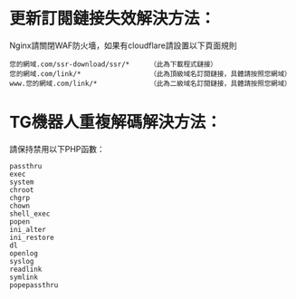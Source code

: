 # 更新訂閱鏈接失效解決方法：

Nginx請關閉WAF防火墻，如果有cloudflare請設置以下頁面規則
```
您的網域.com/ssr-download/ssr/*     （此為下載程式鏈接）
您的網域.com/link/*                 （此為頂級域名訂閱鏈接，具體請按照您網域）
www.您的網域.com/link/*             （此為二級域名訂閱鏈接，具體請按照您網域）
```


# TG機器人重複解碼解決方法：
請保持禁用以下PHP函數：
```
passthru
exec
system
chroot
chgrp
chown
shell_exec
popen
ini_alter
ini_restore
dl
openlog
syslog
readlink
symlink
popepassthru
```